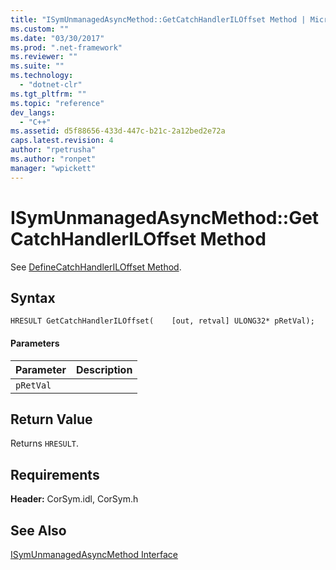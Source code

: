 ```yaml
---
title: "ISymUnmanagedAsyncMethod::GetCatchHandlerILOffset Method | Microsoft Docs"
ms.custom: ""
ms.date: "03/30/2017"
ms.prod: ".net-framework"
ms.reviewer: ""
ms.suite: ""
ms.technology: 
  - "dotnet-clr"
ms.tgt_pltfrm: ""
ms.topic: "reference"
dev_langs: 
  - "C++"
ms.assetid: d5f88656-433d-447c-b21c-2a12bed2e72a
caps.latest.revision: 4
author: "rpetrusha"
ms.author: "ronpet"
manager: "wpickett"
---
```

# ISymUnmanagedAsyncMethod::GetCatchHandlerILOffset Method
See [DefineCatchHandlerILOffset Method](../../../../docs/framework/unmanaged-api/diagnostics/isymunmanagedasyncmethodpropertieswriter-definecatchhandleriloffset-method.md).  
  
## Syntax  
  
```idl  
HRESULT GetCatchHandlerILOffset(    [out, retval] ULONG32* pRetVal);  
```  
  
#### Parameters  
  
|Parameter|Description|  
|---------------|-----------------|  
|`pRetVal`||  
  
## Return Value  
 Returns `HRESULT`.  
  
## Requirements  
 **Header:** CorSym.idl, CorSym.h  
  
## See Also  
 [ISymUnmanagedAsyncMethod Interface](../../../../docs/framework/unmanaged-api/diagnostics/isymunmanagedasyncmethod-interface.md)